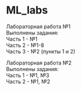 # ML_labs
Лабораторная работа №1 <br />
Выполнены задания:  <br />
Часть 1 - №1 <br />
Часть 2 - №1-8 <br />
Часть 3 - №2 (пункты 1 и 2)

Лабораторная работа №2 <br />
Выполнены задания:  <br />
Часть 1 - №1, №3 <br />
Часть 2 - №1, №2 <br />
